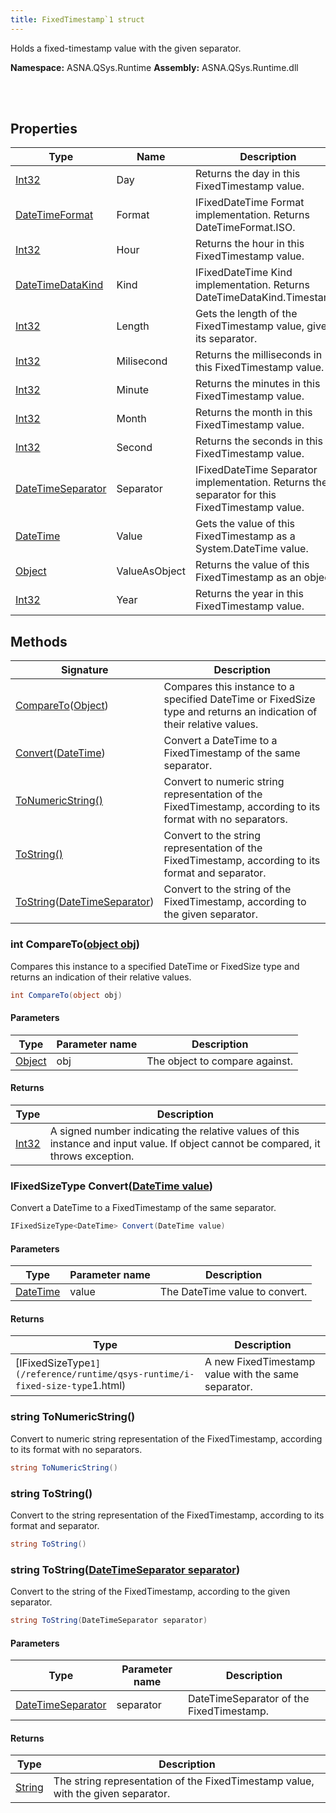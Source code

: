 ```yaml
---
title: FixedTimestamp`1 struct
---
```


Holds a fixed-timestamp value with the given separator.

**Namespace:** ASNA.QSys.Runtime
**Assembly:** ASNA.QSys.Runtime.dll

<br>
<br>

## Properties

| Type | Name | Description
| --- | --- | --- 
| [Int32](https://learn.microsoft.com/en-us/dotnet/csharp/language-reference/builtin-types/integral-numeric-types) | Day | Returns the day in this FixedTimestamp value. |
| [DateTimeFormat](/reference/datagate/datagate-common/date-time-format.html) | Format | IFixedDateTime Format implementation. Returns DateTimeFormat.ISO. |
| [Int32](https://learn.microsoft.com/en-us/dotnet/csharp/language-reference/builtin-types/integral-numeric-types) | Hour | Returns the hour in this FixedTimestamp value. |
| [DateTimeDataKind](/reference/runtime/qsys-runtime/date-time-data-kind.html) | Kind | IFixedDateTime Kind implementation. Returns DateTimeDataKind.Timestamp. |
| [Int32](https://learn.microsoft.com/en-us/dotnet/csharp/language-reference/builtin-types/integral-numeric-types) | Length | Gets the length of the FixedTimestamp value, given its separator. |
| [Int32](https://learn.microsoft.com/en-us/dotnet/csharp/language-reference/builtin-types/integral-numeric-types) | Milisecond | Returns the milliseconds in this FixedTimestamp value. |
| [Int32](https://learn.microsoft.com/en-us/dotnet/csharp/language-reference/builtin-types/integral-numeric-types) | Minute | Returns the minutes in this FixedTimestamp value. |
| [Int32](https://learn.microsoft.com/en-us/dotnet/csharp/language-reference/builtin-types/integral-numeric-types) | Month | Returns the month in this FixedTimestamp value. |
| [Int32](https://learn.microsoft.com/en-us/dotnet/csharp/language-reference/builtin-types/integral-numeric-types) | Second | Returns the seconds in this FixedTimestamp value. |
| [DateTimeSeparator](/reference/runtime/qsys-runtime/date-time-separator.html) | Separator | IFixedDateTime Separator implementation. Returns the separator for this FixedTimestamp value. |
| [DateTime](https://docs.microsoft.com/en-us/dotnet/api/system.datetime) | Value | Gets the value of this FixedTimestamp as a System.DateTime value. |
| [Object](https://docs.microsoft.com/en-us/dotnet/api/system.object) | ValueAsObject | Returns the value of this FixedTimestamp as an object. |
| [Int32](https://learn.microsoft.com/en-us/dotnet/csharp/language-reference/builtin-types/integral-numeric-types) | Year | Returns the year in this FixedTimestamp value. |

## Methods

| Signature | Description |
| --- | --- |
| [CompareTo](#int-comparetoobject-obj)([Object](https://docs.microsoft.com/en-us/dotnet/api/system.object)) | Compares this instance to a specified DateTime or FixedSize type and returns an indication of their relative values.
| [Convert](#ifixedsizetype-datetime-convertdatetime-value)([DateTime](https://docs.microsoft.com/en-us/dotnet/api/system.datetime)) | Convert a DateTime to a FixedTimestamp of the same separator.
| [ToNumericString()](#string-tonumericstring) | Convert to numeric string representation of the FixedTimestamp, according to its format with no separators.
| [ToString()](#string-tostring) | Convert to the string representation of the FixedTimestamp, according to its format and separator.
| [ToString](#string-tostringdatetimeseparator-separator)([DateTimeSeparator](/reference/runtime/qsys-runtime/date-time-separator.html)) | Convert to the string of the FixedTimestamp, according to the given separator.

### int CompareTo([object obj](https://docs.microsoft.com/en-us/dotnet/api/system.object))

Compares this instance to a specified DateTime or FixedSize type and returns an indication of their relative values.

```cs
int CompareTo(object obj)
```

#### Parameters

| Type | Parameter name | Description
| --- | --- | ---
| [Object](https://docs.microsoft.com/en-us/dotnet/api/system.object) | obj | The object to compare against.

#### Returns

| Type | Description
| --- | ---
| [Int32](https://docs.microsoft.com/en-us/dotnet/api/system.int32) | A signed number indicating the relative values of this instance and input value. If object cannot be compared, it throws exception.

### IFixedSizeType<DateTime> Convert([DateTime value](https://docs.microsoft.com/en-us/dotnet/api/system.datetime))

Convert a DateTime to a FixedTimestamp of the same separator.

```cs
IFixedSizeType<DateTime> Convert(DateTime value)
```

#### Parameters

| Type | Parameter name | Description
| --- | --- | ---
| [DateTime](https://docs.microsoft.com/en-us/dotnet/api/system.datetime) | value | The DateTime value to convert.

#### Returns

| Type | Description
| --- | ---
| [IFixedSizeType`1](/reference/runtime/qsys-runtime/i-fixed-size-type`1.html) | A new FixedTimestamp value with the same separator.

### string ToNumericString()

Convert to numeric string representation of the FixedTimestamp, according to its format with no separators.

```cs
string ToNumericString()
```

### string ToString()

Convert to the string representation of the FixedTimestamp, according to its format and separator.

```cs
string ToString()
```

### string ToString([DateTimeSeparator separator](/reference/runtime/qsys-runtime/date-time-separator.html))

Convert to the string of the FixedTimestamp, according to the given separator.

```cs
string ToString(DateTimeSeparator separator)
```

#### Parameters

| Type | Parameter name | Description
| --- | --- | ---
| [DateTimeSeparator](/reference/runtime/qsys-runtime/date-time-separator.html) | separator | DateTimeSeparator of the FixedTimestamp.

#### Returns

| Type | Description
| --- | ---
| [String](https://docs.microsoft.com/en-us/dotnet/api/system.string) | The string representation of the FixedTimestamp value, with the given separator.

